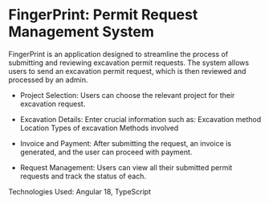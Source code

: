 # FingerPrint: Permit Request Management System

FingerPrint is an application designed to streamline the process of submitting and reviewing excavation permit requests. The system allows users to send an excavation permit request, which is then reviewed and processed by an admin.

* Project Selection: Users can choose the relevant project for their excavation request.
* Excavation Details: Enter crucial information such as:
    Excavation method
    Location
    Types of excavation
    Methods involved

* Invoice and Payment: After submitting the request, an invoice is generated, and the user can proceed with payment.
* Request Management: Users can view all their submitted permit requests and track the status of each.

Technologies Used: Angular 18, TypeScript
